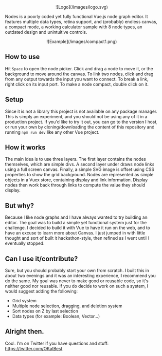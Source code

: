 <p align="center">
![Logo](/images/logo.svg)
</p>

Nodes is a poorly coded yet fully functional Vue.js node graph editor. It features multiple data types, retina support, and (probably) endless canvas, a compact mode, a working calculator sample with 8 node types, an outdated design and unintuitive controls.

<p align="center">
![Example](/images/compact1.png)
</p>

## How to use

Hit `Space` to open the node picker. Click and drag a node to move it, or the background to move around the canvas. To link two nodes, click and drag from any output towards the input you want to connect. To break a link, right click on its input port. To make a node compact, double click on it.

## Setup

Since it is not a library this project is not available on any package manager. This is simply an experiment, and you should not be using any of it in a production project. If you'd like to try it out, you can go to the version I host, or run your own by cloning/downloading the content of this repository and running `npm run dev` like any other Vue project.

## How it works

The main idea is to use three layers. The first layer contains the nodes themselves, which are simple divs. A second layer under draws node links using a full screen canvas. Finally, a simple SVG image is offset using CSS properties to show the grid background. Nodes are represented as simple objects in a Vuex store, containing display and link information. Display nodes then work back through links to compute the value they should display.


## But why?

Because I like node graphs and I have always wanted to try building an editor. The goal was to build a simple yet functional system just for the challenge. I decided to build it with Vue to have it run on the web, and to have an excuse to learn more about Canvas. I just jumped in with little thought and sort of built it hackathon-style, then refined as I went until I eventually stopped.


## Can I use it/contribute?

Sure, but you should probably start your own from scratch. I built this in about two evenings and it was an interesting experience, I recommend you do the same. My goal was never to make good or reusable code, so it's neither good nor reusable. If you do decide to work on such a system, I would suggest adding the following:

 - Grid system
 - Multiple node selection, dragging, and deletion system
 - Sort nodes on Z by last selection
 - Data types (for example: Boolean, Vector...)

## Alright then.

Cool. I'm on Twitter if you have questions and stuff: https://twitter.com/OKatBest
